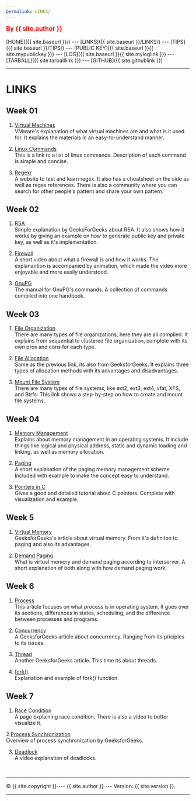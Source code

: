 ```yaml
---
permalink: LINKS/
---
```

<span style="color:red; font-weight:bold; font-size:larger;">By {{ site.author }}</span>
<br><br>
[HOME]({{ site.baseurl }}/) ---
[LINKS]({{ site.baseurl }}/LINKS/) ---
[TIPS]({{ site.baseurl }}/TIPS/) ---
[PUBLIC KEY]({{ site.baseurl }}{{ site.mypublickey }}) ---
[LOG]({{ site.baseurl }}{{ site.myloglink }}) ---
[TARBALL]({{ site.tarballlink }}) ---
[GITHUB]({{ site.githublink }})
<br>
<hr>

# LINKS

## Week 01

1. [Virtual Machines](https://www.vmware.com/topics/glossary/content/virtual-machine.html)<br>
VMware's explanation of what virtual machines are and what is it used for. It explains the materials in an easy-to-understand manner.

2. [Linux Commands](https://www.pcwdld.com/linux-commands-cheat-sheet#wbounce-modal)<br>
This is a link to a list of linux commands. Description of each command is simple and concise.

3. [Regexr](https://regexr.com/)<br>
A website to test and learn regex. It also has a cheatsheet on the side as well as regex references. There is also a community where you can search for other people's pattern and share your own pattern.

## Week 02

1. [RSA](https://www.geeksforgeeks.org/rsa-algorithm-cryptography/)<br>
Simple explanation by GeeksForGeeks about RSA. It also shows how it works by giving an example on how to generate public key and private key, as well as it's implementation.

2. [Firewall](https://youtu.be/kDEX1HXybrU)<br>
A short video about what a firewall is and how it works. The explanantion is accompanied by animation, which made the video more enjoyable and more easily understood.

3. [GnuPG](https://www.gnupg.org/gph/en/manual.html)<br>
The manual for GnuPG's commands. A collection of commands compiled into one handbook.

## Week 03

1. [File Organization](https://www.geeksforgeeks.org/file-organization-in-dbms-set-1/)<br>
There are many types of file organizations, here they are all compiled. It explains from sequential to clustered file organization, complete with its own pros and cons for each type.

2. [File Allocation](https://www.geeksforgeeks.org/file-allocation-methods/)<br>
Same as the previous link, its also from GeeksforGeeks. It explains three types of allocation methods with its advantages and disadvantages.

3. [Mount File System](https://www.thegeekdiary.com/how-to-create-and-mount-filesystems-in-linux/)<br>
There are many types of file systems, like ext2, ext3, ext4, vfat, XFS, and Btrfs. This link shows a step-by-step on how to create and mount file systems.

## Week 04

1. [Memory Management](https://www.geeksforgeeks.org/memory-management-in-operating-system/)<br>
Explains about memory management in an operating systems. It include things like logical and physical address, static and dynamic loading and linking, as well as memory allocation.

2. [Paging](https://www.geeksforgeeks.org/paging-in-operating-system/)<br>
A short explanation of the paging memory management scheme. Included with example to make the concept easy to understand.

3. [Pointers in C](https://www.javatpoint.com/c-pointers)<br>
Gives a good and detailed tutorial about C pointers. Complete with visualization and example.

## Week 5

1. [Virtual Memory](https://www.geeksforgeeks.org/virtual-memory-in-operating-system/)<br>
GeeksforGeeks's article about virtual memory. From it's definiton to paging and also its advantages.

2. [Demand Paging](https://www.interserver.net/tips/kb/virtual-memory-demand-paging/)<br>
What is virtual memory and demand paging according to interserver. A short explanation of both along with how demand paging work.

## Week 6

1. [Process](https://www.studytonight.com/operating-system/operating-system-processes)<br>
This article focuses on what process is in operating system. It goes over its sections, differences in states, scheduling, and the difference between processes and programs.

2. [Concurrency](https://www.geeksforgeeks.org/concurrency-in-operating-system/)<br>
A GeeksforGeeks article about concurrency. Ranging from its priciples to its issues.

3. [Thread](https://www.geeksforgeeks.org/thread-in-operating-system/)<br>
Another GeeksforGeeks article. This time its about threads.

4. [fork()](https://www.includehelp.com/c-programs/c-fork-function-linux-example.aspx)<br>
Explanation and example of fork() function.

## Week 7
1. [Race Condition](https://www.techtarget.com/searchstorage/definition/race-condition)<br>
A page explaining race condition. There is also a video to better visualize it.

2.[Process Synchronization](https://www.geeksforgeeks.org/introduction-of-process-synchronization/)<br>
Overview of process synchronization by GeeksforGeeks. 

3. [Deadlock](https://www.youtube.com/watch?v=UVo9mGARkhQ)<br>
A video explanation of deadlocks.

<br>
<hr>
&copy; {{ site.copyright }} --- {{ site.author }} --- Version: {{ site.version }}.
<hr>
<br>
